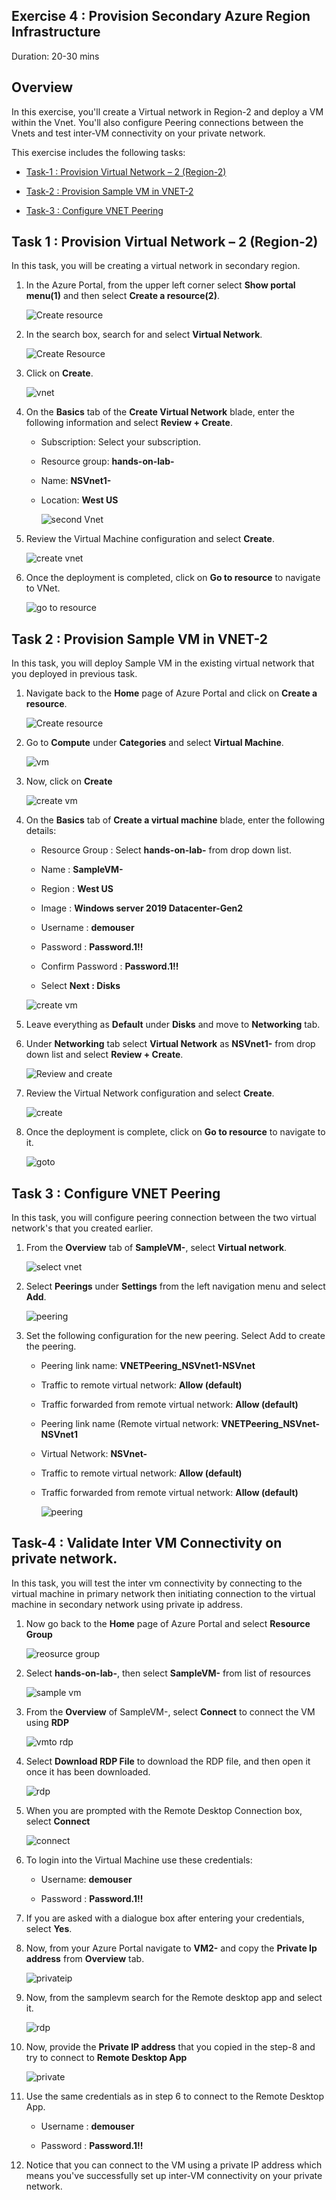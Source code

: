  ## Exercise 4 :  Provision Secondary Azure Region Infrastructure 
 
 Duration: 20-30 mins
 
 ## Overview
 
 In this exercise, you'll create a Virtual network in Region-2 and deploy a VM within the Vnet. You'll also configure Peering connections between the Vnets and test inter-VM connectivity on your private network.
 
 This exercise includes the following tasks:
 
*  [Task-1 : Provision Virtual Network – 2 (Region-2)](https://github.com/CloudLabsAI-Azure/AIW-Azure-Network-Solutions/blob/main/LabFiles/4.%20Provision-secondary-azure-region-infrastructure.md#task-1--provision-virtual-network--2-region-2)

*  [Task-2 : Provision Sample VM in VNET-2](https://github.com/CloudLabsAI-Azure/AIW-Azure-Network-Solutions/blob/main/LabFiles/4.%20Provision-secondary-azure-region-infrastructure.md#task-2--provision-sample-vm-in-vnet-2)

*  [Task-3 : Configure VNET Peering](https://github.com/CloudLabsAI-Azure/AIW-Azure-Network-Solutions/blob/main/LabFiles/4.%20Provision-secondary-azure-region-infrastructure.md#task-3--configure-vnet-peering)


## Task 1 : Provision Virtual Network – 2 (Region-2)

In this task, you will be creating a virtual network in secondary region.

1. In the Azure Portal, from the upper left corner select **Show portal menu(1)** and then select **Create a resource(2)**.

   ![Create resource](https://github.com/CloudLabsAI-Azure/AIW-Azure-Network-Solutions/blob/main/media/createare.png?raw=true)
     
2. In the search box, search for and select **Virtual Network**.

   ![Create Resource](https://github.com/CloudLabsAI-Azure/AIW-Azure-Network-Solutions/blob/main/media/vnetsearch.png?raw=true)
      
3. Click on **Create**.

   ![vnet](https://github.com/CloudLabsAI-Azure/AIW-Azure-Network-Solutions/blob/main/media/vnet.png?raw=true)
   
3. On the **Basics** tab of the **Create Virtual Network** blade, enter the following information and select **Review + Create**.

     - Subscription: Select your subscription.

     - Resource group: **hands-on-lab-<inject key="DeploymentID" enableCopy="false"/>**

     - Name: **NSVnet1-<inject key="DeploymentID" enableCopy="true"/>**

     - Location: **West US**

       ![second Vnet](https://github.com/CloudLabsAI-Azure/AIW-Azure-Network-Solutions/blob/main/media/cretaevnet.png?raw=true)
       
4. Review the Virtual Machine configuration and select **Create**.

   ![create vnet](https://github.com/CloudLabsAI-Azure/AIW-Azure-Network-Solutions/blob/main/media/createVnet2.png?raw=true)
     
5. Once the deployment is completed, click on **Go to resource** to navigate to VNet.

   ![go to resource](https://github.com/CloudLabsAI-Azure/AIW-Azure-Network-Solutions/blob/main/media/createvnet2.1.png?raw=true)


## Task 2 : Provision Sample VM in VNET-2

In this task, you will deploy Sample VM in the existing virtual network that you deployed in previous task.

1. Navigate back to the **Home** page of Azure Portal and click on **Create a resource**.

     ![Create resource](https://github.com/CloudLabsAI-Azure/AIW-Azure-Network-Solutions/blob/main/media/createres.png?raw=true)
     
2. Go to **Compute** under **Categories** and select **Virtual Machine**.

     ![vm](https://github.com/CloudLabsAI-Azure/AIW-Azure-Network-Solutions/blob/main/media/selectvm.png?raw=true)
     
2. Now, click on **Create**

     ![create vm](https://github.com/CloudLabsAI-Azure/AIW-Azure-Network-Solutions/blob/main/media/vms.png?raw=true)
     
3.  On the **Basics** tab of **Create a virtual machine** blade, enter the following details:

     - Resource Group : Select **hands-on-lab-<inject key="DeploymentID" enableCopy="false"/>** from drop down list.
     
     - Name : **SampleVM-<inject key="DeploymentID" enableCopy="true"/>**
     
     - Region : **West US**
     
     - Image : **Windows server 2019 Datacenter-Gen2**
     
     - Username : **demouser**
     
     - Password : **Password.1!!**
     
     - Confirm Password : **Password.1!!**
     
     - Select **Next : Disks**
     
      ![create vm](https://github.com/CloudLabsAI-Azure/AIW-Azure-Network-Solutions/blob/main/media/createVM1.png?raw=true)
      
4. Leave everything as **Default** under **Disks** and move to **Networking** tab.
	
5. Under **Networking** tab select **Virtual Network** as **NSVnet1-<inject key="DeploymentID" enableCopy="false"/>** from drop down list and select **Review + Create**.

     ![Review and create](https://github.com/CloudLabsAI-Azure/AIW-Azure-Network-Solutions/blob/main/media/createVM3.png?raw=true)
     
6. Review the Virtual Network configuration and select **Create**.

     ![create](https://github.com/CloudLabsAI-Azure/AIW-Azure-Network-Solutions/blob/main/media/createSamplevm.png?raw=true)

7. Once the deployment is complete, click on **Go to resource** to navigate to it.

     ![goto](https://github.com/CloudLabsAI-Azure/AIW-Azure-Network-Solutions/blob/main/media/sampleVMgoto.png?raw=true)


## Task 3 : Configure VNET Peering

In this task, you will configure peering connection between the two virtual network's that you created earlier.

1. From the **Overview** tab of **SampleVM-<inject key="DeploymentID" enableCopy="false"/>**, select **Virtual network**.

     ![select vnet](https://github.com/CloudLabsAI-Azure/AIW-Azure-Network-Solutions/blob/main/media/vnet6.png?raw=true)
   
2. Select **Peerings** under **Settings** from the left navigation menu and select **Add**.

     ![peering](https://github.com/CloudLabsAI-Azure/AIW-Azure-Network-Solutions/blob/main/media/peerin3.png?raw=true)
     
3. Set the following configuration for the new peering. Select Add to create the peering.

    - Peering link name: **VNETPeering_NSVnet1-NSVnet**

    - Traffic to remote virtual network: **Allow (default)**

    - Traffic forwarded from remote virtual network: **Allow (default)**

    - Peering link name (Remote virtual network: **VNETPeering_NSVnet-NSVnet1**

    - Virtual Network: **NSVnet-<inject key="DeploymentID" enableCopy="false"/>**

    - Traffic to remote virtual network: **Allow (default)**

    - Traffic forwarded from remote virtual network: **Allow (default)**

      ![peering](https://github.com/CloudLabsAI-Azure/AIW-Azure-Network-Solutions/blob/main/media/peering1.png?raw=true)


## Task-4 : Validate Inter VM Connectivity on private network. 

In this task, you will test the inter vm connectivity by connecting to the virtual machine in primary network then initiating connection to the virtual machine in secondary network using private ip address.

1. Now go back to the **Home** page of Azure Portal and select **Resource Group**

     ![reosurce group](https://github.com/CloudLabsAI-Azure/AIW-Azure-Network-Solutions/blob/main/media/resource.png?raw=true)
     
2. Select **hands-on-lab-<inject key="DeploymentID" enableCopy="false"/>**, then select **SampleVM-<inject key="DeploymentID" enableCopy="false"/>** from list of resources

   ![sample vm](https://github.com/CloudLabsAI-Azure/AIW-Azure-Network-Solutions/blob/main/media/samplevm.png?raw=true)
   
3. From the **Overview** of SampleVM-<inject key="DeploymentID" enableCopy="false"/>, select **Connect** to connect the VM using **RDP**

     ![vmto rdp](https://github.com/CloudLabsAI-Azure/AIW-Azure-Network-Solutions/blob/main/media/connectvm.png?raw=true)
     
4. Select **Download RDP File** to download the RDP file, and then open it once it has been downloaded.

     ![rdp](https://github.com/CloudLabsAI-Azure/AIW-Azure-Network-Solutions/blob/main/media/download%20rdp.png?raw=true)
     
5. When you are prompted with the Remote Desktop Connection box, select **Connect**

     ![connect](https://github.com/CloudLabsAI-Azure/AIW-Azure-Network-Solutions/blob/main/media/connect.png?raw=true)
     
6. To login into the Virtual Machine use these credentials:

     - Username: **demouser**

     - Password : **Password.1!!**

7. If you are asked with a dialogue box after entering your credentials, select **Yes**.

8. Now, from your Azure Portal navigate to **VM2-<inject key="DeploymentID" enableCopy="false"/>** and copy the **Private Ip address** from **Overview** tab.

     ![privateip](https://github.com/CloudLabsAI-Azure/AIW-Azure-Network-Solutions/blob/main/media/privateip1.png?raw=true)
     
9. Now, from the samplevm search for the Remote desktop app and select it.

     ![rdp](https://github.com/CloudLabsAI-Azure/AIW-Azure-Network-Solutions/blob/main/media/rdpconnection.png?raw=true)
 
10. Now, provide the **Private IP address** that you copied in the step-8 and try to connect to **Remote Desktop App**

     ![private](https://github.com/CloudLabsAI-Azure/AIW-Azure-Network-Solutions/blob/main/media/rdp12.png?raw=true)
     
11. Use the same credentials as in step 6 to connect to the Remote Desktop App.

     - Username : **demouser**

     - Password : **Password.1!!**

12.  Notice that you can connect to the VM using a private IP address which means you've successfully set up inter-VM connectivity on your private network.
